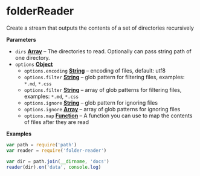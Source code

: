 <!-- Generated by documentation.js. Update this documentation by updating the source code. -->

# folderReader

Create a stream that outputs the contents of a set of directories recursively

**Parameters**

-   `dirs` **[Array](https://developer.mozilla.org/en-US/docs/Web/JavaScript/Reference/Global_Objects/Array)** – The directories to read. Optionally can pass string path of one directory.
-   `options` **[Object](https://developer.mozilla.org/en-US/docs/Web/JavaScript/Reference/Global_Objects/Object)** 
    -   `options.encoding` **[String](https://developer.mozilla.org/en-US/docs/Web/JavaScript/Reference/Global_Objects/String)** – encoding of files, default: utf8
    -   `options.filter` **[String](https://developer.mozilla.org/en-US/docs/Web/JavaScript/Reference/Global_Objects/String)** – glob pattern for filtering files, examples: `*.md`, `*.css`
    -   `options.filter` **[String](https://developer.mozilla.org/en-US/docs/Web/JavaScript/Reference/Global_Objects/String)** – array of glob patterns for filtering files, examples: `*.md`, `*.css`
    -   `options.ignore` **[String](https://developer.mozilla.org/en-US/docs/Web/JavaScript/Reference/Global_Objects/String)** – glob pattern for ignoring files
    -   `options.ignore` **[Array](https://developer.mozilla.org/en-US/docs/Web/JavaScript/Reference/Global_Objects/Array)** – array of glob patterns for ignoring files
    -   `options.map` **[Function](https://developer.mozilla.org/en-US/docs/Web/JavaScript/Reference/Statements/function)** – A function you can use to map the contents of files after they are read

**Examples**

```javascript
var path = require('path')
var reader = require('folder-reader')

var dir = path.join(__dirname, 'docs')
reader(dir).on('data', console.log)
```
